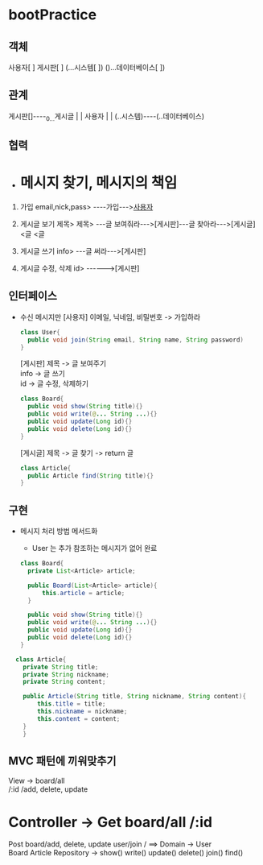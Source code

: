 # bootPractice

## 객체

사용자[ ]
게시판[ ]
(...시스템[ ])
()...데이터베이스[ ])

## 관계

게시판[]----<sub>0...</sub>게시글
|
|
사용자
|
|
(..시스템)----(..데이터베이스)

## 협력

- # 메시지 찾기, 메시지의 책임

1. 가입
   email,nick,pass>
   ----가입--->[사용자](--->시스템--->DB)

2. 게시글 보기
   제목> 제목>
   ---글 보여줘라--->[게시판]---글 찾아라--->[게시글]
   <글 <글

3. 게시글 쓰기
   info>
   ---글 써라--->[게시판]

4. 게시글 수정, 삭제
   id>
   ------>[게시판]

## 인터페이스

- 수신 메시지만
  [사용자]
  이메일, 닉네임, 비밀번호 -> 가입하라
  ```java
  class User{
    public void join(String email, String name, String password)
  }
  ```
  [게시판]
  제목 -> 글 보여주기  
  info -> 글 쓰기  
  id -> 글 수정, 삭제하기
  ```java
  class Board{
    public void show(String title){}
    public void write(@... String ...){}
    public void update(Long id){}
    public void delete(Long id){}
  }
  ```
  [게시글]
  제목 -> 글 찾기 -> return 글
  ```java
  class Article{
    public Article find(String title){}
  }
  ```

## 구현

- 메시지 처리 방법 메서드화

  - User 는 추가 참조하는 메시지가 없어 완료

  ```java
  class Board{
    private List<Article> article;

    public Board(List<Article> article){
        this.article = article;
    }

    public void show(String title){}
    public void write(@... String ...){}
    public void update(Long id){}
    public void delete(Long id){}
  }
  ```

```java
  class Article{
    private String title;
    private String nickname;
    private String content;

    public Article(String title, String nickname, String content){
        this.title = title;
        this.nickname = nickname;
        this.content = content;
    }
    }
```

## MVC 패턴에 끼워맞추기

View -> board/all  
 /:id
/add, delete, update

Controller -> Get board/all
/:id
===
Post board/add, delete, update
user/join
/
==> Domain -> User  
 Board
Article
Repository -> show()
write()
update()
delete()
join()
find()

